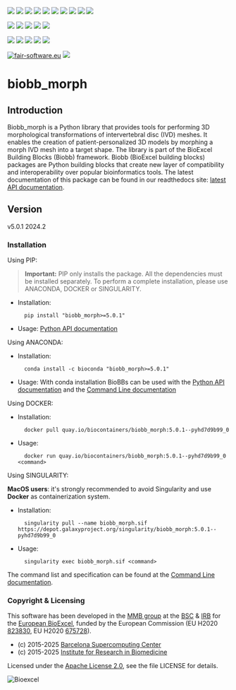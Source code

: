 [![](https://img.shields.io/github/v/tag/bioexcel/biobb_morph?label=Version)](https://GitHub.com/bioexcel/biobb_morph/tags/)
[![](https://img.shields.io/pypi/v/biobb-morph.svg?label=Pypi)](https://pypi.python.org/pypi/biobb-morph/)
[![](https://img.shields.io/conda/vn/bioconda/biobb_morph?label=Conda)](https://anaconda.org/bioconda/biobb_morph)
[![](https://img.shields.io/conda/dn/bioconda/biobb_morph?label=Conda%20Downloads)](https://anaconda.org/bioconda/biobb_morph)
[![](https://img.shields.io/badge/Docker-Quay.io-blue)](https://quay.io/repository/biocontainers/biobb_morph?tab=tags)
[![](https://img.shields.io/badge/Singularity-GalaxyProject-blue)](https://depot.galaxyproject.org/singularity/biobb_morph%3A5.0.1--pyhd7d9b99_0)
[![](https://img.shields.io/badge/OS-Unix%20%7C%20MacOS-blue)](https://github.com/bioexcel/biobb_morph)
[![](https://img.shields.io/pypi/pyversions/biobb-morph.svg?label=Python%20Versions)](https://pypi.org/project/biobb-morph/)
[![](https://img.shields.io/badge/License-Apache%202.0-blue.svg)](https://opensource.org/licenses/Apache-2.0)
[![](https://img.shields.io/badge/Open%20Source%3f-Yes!-blue)](https://github.com/bioexcel/biobb_morph)

[![](https://readthedocs.org/projects/biobb-morph/badge/?version=latest&label=Docs)](https://biobb-morph.readthedocs.io/en/latest/?badge=latest)
[![](https://img.shields.io/website?down_message=Offline&label=Biobb%20Website&up_message=Online&url=https%3A%2F%2Fmmb.irbbarcelona.org%2Fbiobb%2F)](https://mmb.irbbarcelona.org/biobb/)
[![](https://img.shields.io/badge/Youtube-tutorials-blue?logo=youtube&logoColor=red)](https://www.youtube.com/@BioExcelCoE/search?query=biobb)
[![](https://zenodo.org/badge/DOI/10.1038/s41597-019-0177-4.svg)](https://doi.org/10.1038/s41597-019-0177-4)
[![](https://img.shields.io/endpoint?color=brightgreen&url=https%3A%2F%2Fapi.juleskreuer.eu%2Fcitation-badge.php%3Fshield%26doi%3D10.1038%2Fs41597-019-0177-4)](https://www.nature.com/articles/s41597-019-0177-4#citeas)

[![](https://docs.bioexcel.eu/biobb_morph/junit/testsbadge.svg)](https://docs.bioexcel.eu/biobb_morph/junit/report.html)
[![](https://docs.bioexcel.eu/biobb_morph/coverage/coveragebadge.svg)](https://docs.bioexcel.eu/biobb_morph/coverage/)
[![](https://docs.bioexcel.eu/biobb_morph/flake8/flake8badge.svg)](https://docs.bioexcel.eu/biobb_morph/flake8/)
[![](https://img.shields.io/github/last-commit/bioexcel/biobb_morph?label=Last%20Commit)](https://github.com/bioexcel/biobb_morph/commits/master)
[![](https://img.shields.io/github/issues/bioexcel/biobb_morph.svg?color=brightgreen&label=Issues)](https://GitHub.com/bioexcel/biobb_morph/issues/)

[![fair-software.eu](https://img.shields.io/badge/fair--software.eu-%E2%97%8F%20%20%E2%97%8F%20%20%E2%97%8F%20%20%E2%97%8F%20%20%E2%97%8F-green)](https://fair-software.eu)
[![](https://www.bestpractices.dev/projects/8847/badge)](https://www.bestpractices.dev/projects/8847)

[](https://bestpractices.coreinfrastructure.org/projects/8847/badge)

[//]: # (The previous line invisible link is for compatibility with the howfairis script https://github.com/fair-software/howfairis-github-action/tree/main wich uses the old bestpractices URL)


# biobb_morph

## Introduction
Biobb_morph is a Python library that provides tools for performing 3D morphological transformations of intervertebral disc (IVD) meshes. It enables the creation of patient-personalized 3D models by morphing a morph IVD mesh into a target shape. The library is part of the BioExcel Building Blocks (Biobb) framework.
Biobb (BioExcel building blocks) packages are Python building blocks that
create new layer of compatibility and interoperability over popular
bioinformatics tools.
The latest documentation of this package can be found in our readthedocs site:
[latest API documentation](http://biobb-morph.readthedocs.io/en/latest/).

## Version
v5.0.1 2024.2

### Installation
Using PIP:

> **Important:** PIP only installs the package. All the dependencies must be installed separately. To perform a complete installation, please use ANACONDA, DOCKER or SINGULARITY.

* Installation:


        pip install "biobb_morph>=5.0.1"


* Usage: [Python API documentation](https://biobb-morph.readthedocs.io/en/latest/modules.html)

Using ANACONDA:

* Installation:


        conda install -c bioconda "biobb_morph>=5.0.1"


* Usage: With conda installation BioBBs can be used with the [Python API documentation](https://biobb-morph.readthedocs.io/en/latest/modules.html) and the [Command Line documentation](https://biobb-morph.readthedocs.io/en/latest/command_line.html)

Using DOCKER:

* Installation:


        docker pull quay.io/biocontainers/biobb_morph:5.0.1--pyhd7d9b99_0


* Usage:


        docker run quay.io/biocontainers/biobb_morph:5.0.1--pyhd7d9b99_0 <command>


Using SINGULARITY:

**MacOS users**: it's strongly recommended to avoid Singularity and use **Docker** as containerization system.

* Installation:


        singularity pull --name biobb_morph.sif https://depot.galaxyproject.org/singularity/biobb_morph:5.0.1--pyhd7d9b99_0


* Usage:


        singularity exec biobb_morph.sif <command>


The command list and specification can be found at the [Command Line documentation](https://biobb-morph.readthedocs.io/en/latest/command_line.html).


### Copyright & Licensing
This software has been developed in the [MMB group](http://mmb.irbbarcelona.org) at the [BSC](http://www.bsc.es/) & [IRB](https://www.irbbarcelona.org/) for the [European BioExcel](http://bioexcel.eu/), funded by the European Commission (EU H2020 [823830](http://cordis.europa.eu/projects/823830), EU H2020 [675728](http://cordis.europa.eu/projects/675728)).

* (c) 2015-2025 [Barcelona Supercomputing Center](https://www.bsc.es/)
* (c) 2015-2025 [Institute for Research in Biomedicine](https://www.irbbarcelona.org/)

Licensed under the
[Apache License 2.0](https://www.apache.org/licenses/LICENSE-2.0), see the file LICENSE for details.

![](https://bioexcel.eu/wp-content/uploads/2019/04/Bioexcell_logo_1080px_transp.png "Bioexcel")
